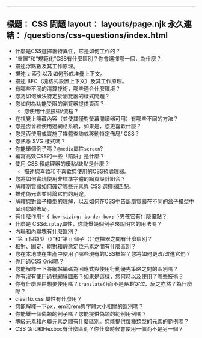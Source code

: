 ***

## 標題： CSS 問題&#xA;layout： layouts/page.njk&#xA;永久連結： /questions/css-questions/index.html

*   什麼是CSS選擇器特異性，它是如何工作的？
*   “重置”和“規範化”CSS有什麼區別？你會選擇哪一個，為什麼？
*   描述浮點數及其工作原理。
*   描述 z 索引以及如何形成堆疊上下文。
*   描述 BFC（塊格式設置上下文）及其工作原理。
*   有哪些不同的清算技術，哪些適合什麼環境？
*   您將如何解決特定於瀏覽器的樣式問題？
*   您如何為功能受限的瀏覽器提供頁面？
    *   您使用什麼技術/流程？
*   在視覺上隱藏內容（並使其僅對螢幕閱讀器可用）有哪些不同的方法？
*   您是否曾經使用過網格系統，如果是，您更喜歡什麼？
*   您是否使用或實施了媒體查詢或移動特定佈局/ CSS？
*   您熟悉 SVG 樣式嗎？
*   你能舉個例子嗎？`@media`屬性`screen`?
*   編寫高效CSS的一些「陷阱」是什麼？
*   使用 CSS 預處理器的優點/缺點是什麼？
    *   描述您喜歡和不喜歡您使用的CSS預處理器。
*   您將如何實現使用非標準字體的網頁設計組合？
*   解釋瀏覽器如何確定哪些元素與 CSS 選擇器匹配。
*   描述偽元素並討論它們的用途。
*   解釋您對盒子模型的理解，以及如何在CSS中告訴瀏覽器在不同的盒子模型中呈現您的佈局。
*   有什麼作用`* { box-sizing: border-box; }`男孩它有什麼優點？
*   什麼是 CSS`display`屬性，你能舉幾個例子來說明它的用法嗎？
*   內聯和內聯塊有什麼區別？
*   “第 n 個類型（）”和“第 n 個子（）”選擇器之間有什麼區別？
*   相對、固定、絕對和靜態定位元素之間有什麼區別？
*   您在本地或在生產中使用了哪些現有的CSS框架？您將如何更改/改進它們？
*   你用過CSS Grid嗎？
*   您能解釋一下將網站編碼為回應式與使用行動優先策略之間的區別嗎？
*   你有沒有使用過視網膜圖形？如果是這樣，您何時以及使用了哪些技術？
*   你有什麼理由想要使用嗎？`translate()`而不是*絕對定位*，反之亦然？為什麼呢？
*   clearfix css 屬性有什麼用？
*   您能解釋一下px，em和rem與字體大小相關的區別嗎？
*   你能舉一個偽類的例子嗎？您能提供偽類的範例用例嗎？
*   塊級元素和內聯元素之間有什麼區別。您能提供每種類型的元素的範例嗎？
*   CSS Grid和Flexbox有什麼區別？你什麼時候會使用一個而不是另一個？
